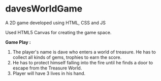 # davesWorldGame
A 2D game developed using HTML, CSS and JS

Used HTML5 Canvas for creating the game space.

<b>Game Play :</b><br>
  1. The player's name is dave who enters a world of treasure. He has to collect all kinds of gems, trophies to earn the score.<br>
  2. He has to protect himself falling into the fire until he finds a door to escape from the Treasure World.<br>
  3. Player will have 3 lives in his hand.<br>
